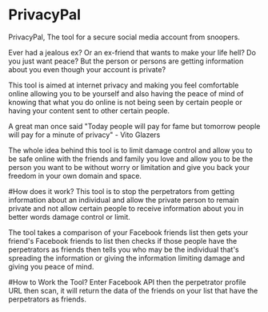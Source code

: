 # PrivacyPal
PrivacyPal, The tool for a secure social media account from snoopers.

Ever had a jealous ex?
Or an ex-friend that wants to make your life hell?
Do you just want peace?
But the person or persons are getting information about you even though your account is private? 

This tool is aimed at internet privacy and making you feel comfortable online allowing you to be yourself and also having the peace of mind of knowing that what you do online is not being seen by certain people or having your content sent to other certain people.

A great man once said "Today people will pay for fame but tomorrow people will pay for a minute of privacy" - Vito Glazers

The whole idea behind this tool is to limit damage control and allow you to be safe online with the friends and family you love and allow you to be the person you want to be without worry or limitation and give you back your freedom in your own domain and space.

#How does it work?
This tool is to stop the perpetrators from getting information about an individual and allow the private person to remain private and not allow certain people to receive information about you in better words damage control or limit.

The tool takes a comparison of your Facebook friends list then gets your friend's Facebook friends to list then checks if those people have the perpetrators as friends then tells you who may be the individual that's spreading the information or giving the information limiting damage and giving you peace of mind.


#How to Work the Tool?
Enter Facebook API then the perpetrator profile URL then scan, it will return the data of the friends on your list that have the perpetrators as friends.
